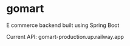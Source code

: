 # gomart

E commerce backend built using Spring Boot

Current API: gomart-production.up.railway.app
